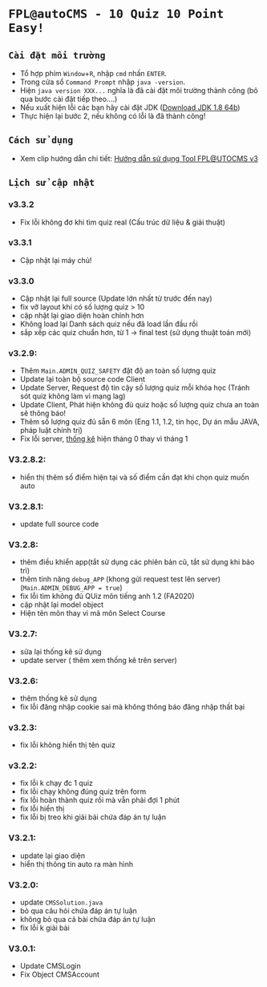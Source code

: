 # `FPL@autoCMS - 10 Quiz 10 Point Easy!`

## `Cài đặt môi trường`
- Tổ hợp phím `Window`+`R`, nhập `cmd` nhấn `ENTER`.
- Trong cửa sổ `Command Prompt` nhập `java -version`.
- Hiện `java version XXX...` nghĩa là đã cài đặt môi trường thành công (bỏ qua bước cài đặt tiếp theo....)
- Nếu xuất hiện lỗi các bạn hãy cài đặt JDK ([Download JDK 1.8 64b](https://drive.google.com/file/d/1tlgwgwbLNqszE6DUCILPIRqrAaCrPvbe/view))
- Thực hiện lại bước 2, nếu không có lỗi là đã thành công!

## `Cách sử dụng`
- Xem clip hướng dẫn chi tiết: [Hướng dẫn sử dụng Tool FPL@UTOCMS v3](https://www.youtube.com/watch?v=kJQZ7rn1YXg)

## `Lịch sử cập nhật`

### v3.3.2 
- Fix lỗi không đơ khi tìm quiz real (Cấu trúc dữ liệu & giải thuật)

### v3.3.1
- Cập nhật lại máy chủ!

### v3.3.0
- Cập nhật lại full source (Update lớn nhất từ trước đến nay)
- fix vỡ layout khi có số lượng quiz > 10
- cập nhật lại giao diện hoàn chỉnh hơn
- Không load lại Danh sách quiz nếu đã load lần đầu rồi
- sắp xếp các quiz chuẩn hơn, từ 1 -> final test (sử dụng thuật toán mới)

### v3.2.9:
- Thêm `Main.ADMIN_QUIZ_SAFETY` đặt độ an toàn số lượng quiz
- Update lại toàn bộ source code Client
- Update Server, Request độ tin cậy số lượng quiz mỗi khóa học (Tránh sót quiz không làm vì mạng lag)
- Update Client, Phát hiện không đủ quiz hoặc số lượng quiz chưa an toàn sẽ thông báo!
- Thêm số lượng quiz đủ sẵn 6 môn (Eng 1.1, 1.2, tin học, Dự án mẫu JAVA, pháp luật chính trị)
- Fix lỗi server, [thống kê](https://poly.g88.us/?t=analysis) hiện tháng 0 thay vì tháng 1 

### V3.2.8.2:
- hiển thị thêm số điểm hiện tại và số điểm cần đạt khi chọn quiz muốn auto

### V3.2.8.1:
- update full source code

### V3.2.8:
- thêm điều khiển app(tắt sử dụng các phiên bản cũ, tắt sử dụng khi bảo trì)
- thêm tính năng `debug_APP` (khong gửi request test lên server) (`Main.ADMIN_DEBUG_APP = true`)
- fix lỗi tìm không đủ QUiz môn tiếng anh 1.2 (FA2020)
- cập nhật lại model object
- Hiện tên môn thay vì mã môn Select Course

### V3.2.7:
- sửa lại thống kê sử dụng
- update server ( thêm xem thống kê trên server)

### V3.2.6:
- thêm thống kê sử dụng
- fix lỗi đăng nhập cookie sai mà không thông báo đăng nhập thất bại

### v3.2.3:
- fix lỗi không hiển thị tên quiz

### v3.2.2:
- fix lỗi k chạy đc 1 quiz
- fix lỗi chạy không đúng quiz trên form
- fix lỗi hoàn thành quiz rồi mà vẫn phải đợi 1 phút
- fix lỗi hiển thị
- fix lỗi bị treo khi giải bải chứa đáp án tự luận

### V3.2.1:
- update lại giao diện
- hiển thị thông tin auto ra màn hình

### V3.2.0:
- update `CMSSolution.java`
- bỏ qua câu hỏi chứa đáp án tự luận
- không bỏ qua cả bài chứa đáp án tự luận
- fix lỗi k giải bài

### V3.0.1:
- Update CMSLogin 
- Fix Object CMSAccount